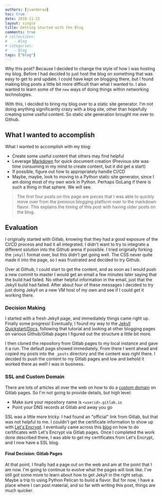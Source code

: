 ```yaml
---
authors: [jvanderaa]
toc: true
date: 2018-11-22
layout: single
title: Getting Started with the Blog
comments: true
# collections:
#   - Blog
# categories:
#   - Blog
tags: ["blog"]
---
```


Why this post? Because I decided to change the style of how I was hosting my blog. Before I had decided to just host the blog on something that was easy to get to and update. I could have kept on blogging there, but I found making blog posts a little bit more difficult than what I wanted to. I also wanted to learn some of the `new` ways of doing things within networking technologies.

With this, I decided to bring my blog over to a static site generator. I'm not doing anything significantly crazy with a blog site, other than hopefully creating some useful content. So static site generation brought me over to Github.

<!-- more -->

## What I wanted to accomplish

What I wanted to accomplish with my blog:
- Create some useful content that others may find helpful
- Leverage [Markdown](https://github.com/adam-p/markdown-here/wiki/Markdown-Cheatsheet) for quick document creation (Previous site was time consuming in my mind to create content, but it did get a start)
- If possible, figure out how to appropriately handle CI/CD
- Maybe, maybe, look to moving to a Python static site generator, since I am doing most of my own work in Python. Perhaps GoLang if there is such a thing in that sphere. We will see.

> The first four posts on this page are pieces that I was able to quickly move over from the
> previous blogging platform over to the markdown flavor. This explains the timing of this post with
> having older posts on the blog.

## Evaluation

I originally started with Gitlab, knowing that they had a good exposure of the CI/CD process and had it all integrated. I didn't want to try to integrate a different solution into the Github arena if possible. I tried originally forking the `jekyll` format over, but this didn't get going well. The CSS never quite made it into the page, so I was frustrated and decided to try Github.

Over at Github, I could start to get the content, and as soon as I would push a new commit to master I would get an email a few minutes later saying that the build had failed. No other helpful information in the email, just that the Jekyll build had failed. After about four of these messages I decided to try just doing Jekyll on a new VM host of my own and see if I could get it working there.

### Decision Making

I started with a fresh Jekyll page, and immediately things came right up. Finally some progress! Eventually, I found my way to the [Jekyll Quickstart/Docs](https://jekyllrb.com/docs/), following that tutorial and looking at other blogging pages on various Github/Gitlab pages I figured out the structure a little bit more.

I then cloned the repository from Gitlab pages to my local instance and gave it a run. The default page showed immediately. From there I went ahead and copied my posts into the `_posts` directory and the content was right there. I decided to push the content to my Gitlab pages and low and behold it worked there as well! I was in business.

### SSL and Custom Domain

There are lots of articles all over the web on how to do a [custom domain](https://docs.gitlab.com/ee/user/project/pages/getting_started_part_three.html) on Gitlab pages. So I'm not going to provide details, but high level:

- Make sure your repository name is `<userid>.gitlab.io`
- Point your DNS records at Gitlab and away you go

SSL was a little more tricky. I had found an "official" link from Gitlab, but that was not helpful to me. I couldn't get the certificate information to show up with [Let's Encrypt](https://letsencrypt.org/). I eventually came across this [blog](https://autonomic.guru/using-letsencrypt-on-gitlabs/) on how to do certificates with Let's Encrypt via Gitlab pages. Once I completed the work done described there, I was able to get my certificates from Let's Encrypt, and I now have a SSL blog.

#### Final Decision: Gitlab Pages

At that point, I finally had a page out on the web and am at the point that I am now. I'm going to continue to evolve what the pages will look like. I've still got some more to learn about how to get Jekyll in the right setup. Maybe a trip to using Python Pelican to build a flavor. But for now, I have a place where I can post material, and so far with writing this post, things are much quicker.
